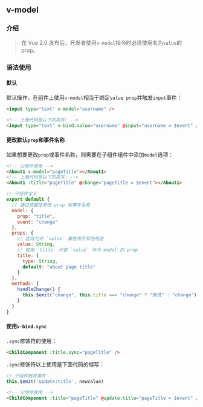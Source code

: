 ## v-model

### 介绍
> 在 Vue 2.0 发布后，开发者使用`v-model`指令时必须使用名为`value`的 prop。

### 语法使用

#### 默认
默认操作，在组件上使用`v-model`相当于绑定`value prop`并触发`input`事件：
```html
<input type="text" v-model="username" />

<!-- 上面代码是以下的简写: -->
<input type="text" v-bind:value="username" @input="username = $event" />
```

#### 更改默认`prop`和事件名称
如果想要更改`prop`或事件名称，则需要在子组件组件中添加`model`选项：
```html
<!-- 父组件使用 -->
<About1 v-model="pageTitle"></About1>
<!-- 上面代码是以下的简写: -->
<About1 :title="pageTitle" @change="pageTitle = $event"></About1>
```
```javascript
// 子组件定义
export default {
  // 通过该属性修改 prop 和事件名称
  model: {
    prop: "title",
    event: "change"
  },
  props: {
    // 这将允许 `value` 属性用于其他用途
    value: String,
    // 使用 `title` 代替 `value` 作为 model 的 prop
    title: {
      type: String,
      default: "about page title"
    }
  },
  methods: {
    handleChange() {
      this.$emit("change", this.title === "change" ? "测试" : "change");
    }
  }
}
```

#### 使用`v-bind.sync`
`.sync`修饰符的使用：
```html
<ChildComponent :title.sync="pageTitle" />
```
`.sync`修饰符以上使用是下面代码的缩写：
```javascript
// 子组件触发事件
this.$emit('update:title', newValue)
```

```html
<!-- 父组件使用 -->
<ChildComponent :title="pageTitle" @update:title="pageTitle = $event" />
```